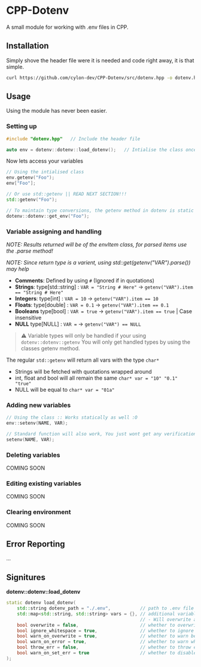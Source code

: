 # CPP-Dotenv
A small module for working with .env files in CPP.

## Installation
Simply shove the header file were it is needed and code right away, it is that simple.

```sh
curl https://github.com/cylon-dev/CPP-Dotenv/src/dotenv.hpp -o dotenv.hpp
```

## Usage
Using the module has never been easier.

### Setting up
```cpp
#include "dotenv.hpp"   // Include the header file

auto env = dotenv::dotenv::load_dotenv();   // Intialise the class once and your ready to go
```

Now lets access your variables
```cpp
// Using the intialised class
env.getenv("Foo");
env["Foo"];

// Or use std::getenv || READ NEXT SECTION!!!
std::getenv("Foo");

// To maintain type conversions, the getenv method in dotenv is static :D
dotenv::dotenv::get_env("Foo");
```

### Variable assigning and handling
*NOTE: Results returned will be of the envItem class, for parsed items use the .parse method!*

*NOTE: Since return type is a varient, using std::get<TYPE>(getenv("VAR").parse()) may help*

* **Comments**: Defined by using `#` (Ignored if in quotations)
* **Strings**: type[std::string] : `VAR = "String # Here"` -> `getenv("VAR").item == "String # Here"`
* **Integers**: type[int] : `VAR = 10` -> `getenv("VAR").item == 10`
* **Floats**: type[double] : `VAR = 0.1` -> `getenv("VAR").item == 0.1`
* **Booleans** type[bool] : `VAR = true` -> `getenv("VAR").item == true`   | Case insensitive
* **NULL** type[NULL] : `VAR =` -> `getenv("VAR") == NULL`

> ⚠️ Variable types will only be handled if your using `dotenv::dotenv::getenv`
You will only get handled types by using the classes getenv method.

The regular `std::getenv` will return all vars with the type `char*`

* Strings will be fetched with quotations wrapped around
* int, float and bool will all remain the same `char* var = "10" "0.1" "true"`
* NULL will be equal to `char* var = "01a"`

### Adding new variables
```cpp
// Using the class :: Works statically as well :O
env::setenv(NAME, VAR);

// Standard function will also work, You just wont get any verification before its added
setenv(NAME, VAR);
```

### Deleting variables
COMING SOON

### Editing existing variables
COMING SOON

### Clearing environment
COMING SOON

## Error Reporting
...

## Signitures
**dotenv::dotenv::load_dotenv**
```cpp
static dotenv load_dotenv(
    std::string dotenv_path = "./.env",           // path to .env file
    std::map<std::string, std::string> vars = {}, // additional variables that are not found in .env
                                                  // - Will overwrite any variables from the .env file
    bool overwrite = false,                       // whether to overwrite exisiting enviroment variables
    bool ignore_whitespace = true,                // whether to ignore lines that just contain whitespace
    bool warn_on_overwrite = true,                // whether to warn before overwriting variable
    bool warn_on_error = true,                    // whether to warn when an error occurs through parsing
    bool throw_err = false,                       // whether to throw errors which can be critical - .env file can't opened
    bool warn_on_set_err = true                   // whether to disable error tracking
);
```
